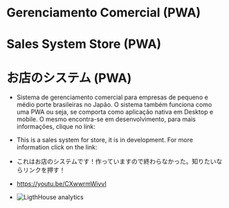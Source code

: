 # Gerenciamento Comercial (PWA)
# Sales System Store (PWA)
# お店のシステム (PWA)
  - Sistema de gerenciamento comercial para empresas de pequeno e médio porte brasileiras no Japão.
  O sistema também funciona como uma PWA ou seja, se comporta como aplicação nativa em Desktop e mobile.
  O mesmo encontra-se em desenvolvimento, para mais informações, clique no link:

 - This is a sales system for store, it is in development. For more information click on the link:
 
 - これはお店のシステムです！作っていますので終わらなかった。知りたいならリンクを押す！
 
 - https://youtu.be/CXwwrmWivvI

 - ![LigthHouse analytics](https://i.imgur.com/muA04FK.png)

